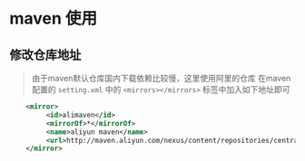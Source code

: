 # maven 使用

## 修改仓库地址
> 由于maven默认仓库国内下载依赖比较慢，这里使用阿里的仓库
在maven配置的 `setting.xml` 中的 `<mirrors></mirrors>` 标签中加入如下地址即可
``` xml
    <mirror>
         <id>alimaven</id>
         <mirrorOf>*</mirrorOf>
         <name>aliyun maven</name>
         <url>http://maven.aliyun.com/nexus/content/repositories/central/</url>
    </mirror>
```